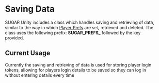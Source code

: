 # Saving Data
SUGAR Unity includes a class which handles saving and retrieving of data, similar to the way in which [Player Prefs](https://docs.unity3d.com/ScriptReference/PlayerPrefs.html) are set, retrieved and deleted. The class uses the following prefix: **SUGAR_PREFS_** followed by the key provided.

## Current Usage
Currently the saving and retrieving of data is used for storing player login tokens, allowing for players login details to be saved so they can log in without entering details every time